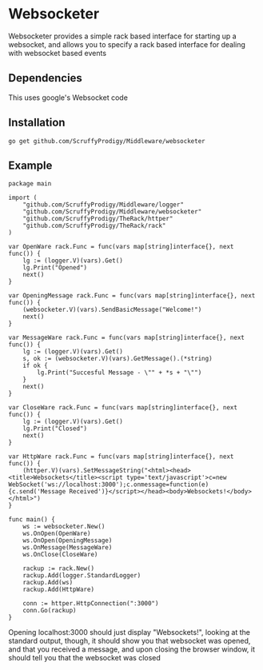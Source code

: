 #	Websocketer
Websocketer provides a simple rack based interface for starting up a websocket, and allows you to specify a rack based interface for dealing with websocket based events

## 	Dependencies
This uses google's Websocket code

## 	Installation
`go get github.com/ScruffyProdigy/Middleware/websocketer`

## 	Example

    package main

	import (
		"github.com/ScruffyProdigy/Middleware/logger"
		"github.com/ScruffyProdigy/Middleware/websocketer"
		"github.com/ScruffyProdigy/TheRack/httper"
		"github.com/ScruffyProdigy/TheRack/rack"
	)

	var OpenWare rack.Func = func(vars map[string]interface{}, next func()) {
		lg := (logger.V)(vars).Get()
		lg.Print("Opened")
		next()
	}

	var OpeningMessage rack.Func = func(vars map[string]interface{}, next func()) {
		(websocketer.V)(vars).SendBasicMessage("Welcome!")
		next()
	}

	var MessageWare rack.Func = func(vars map[string]interface{}, next func()) {
		lg := (logger.V)(vars).Get()
		s, ok := (websocketer.V)(vars).GetMessage().(*string)
		if ok {
			lg.Print("Succesful Message - \"" + *s + "\"")
		}
		next()
	}

	var CloseWare rack.Func = func(vars map[string]interface{}, next func()) {
		lg := (logger.V)(vars).Get()
		lg.Print("Closed")
		next()
	}

	var HttpWare rack.Func = func(vars map[string]interface{}, next func()) {
		(httper.V)(vars).SetMessageString("<html><head><title>Websockets</title><script type='text/javascript'>c=new WebSocket('ws://localhost:3000');c.onmessage=function(e){c.send('Message Received')}</script></head><body>Websockets!</body></html>")
	}

	func main() {
		ws := websocketer.New()
		ws.OnOpen(OpenWare)
		ws.OnOpen(OpeningMessage)
		ws.OnMessage(MessageWare)
		ws.OnClose(CloseWare)

		rackup := rack.New()
		rackup.Add(logger.StandardLogger)
		rackup.Add(ws)
		rackup.Add(HttpWare)

		conn := httper.HttpConnection(":3000")
		conn.Go(rackup)
	}
	
	
Opening localhost:3000 should just display "Websockets!", looking at the standard output, though, it should show you that websocket was opened, and that you received a message, and upon closing the browser window, it should tell you that the websocket was closed